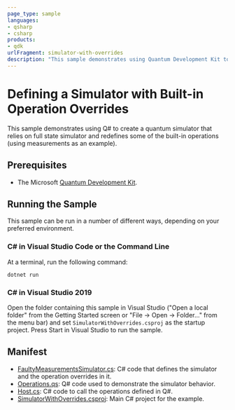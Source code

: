 ```yaml
---
page_type: sample
languages:
- qsharp
- csharp
products:
- qdk
urlFragment: simulator-with-overrides
description: "This sample demonstrates using Quantum Development Kit to create a quantum simulator that relies on full state simulator and redefines some of the built-in operations (measurements)."
---
```


# Defining a Simulator with Built-in Operation Overrides

This sample demonstrates using Q# to create a quantum simulator that relies on full state simulator and redefines some of the built-in operations (using measurements as an example).

## Prerequisites

- The Microsoft [Quantum Development Kit](https://docs.microsoft.com/quantum/install-guide/).

## Running the Sample

This sample can be run in a number of different ways, depending on your preferred environment.

### C# in Visual Studio Code or the Command Line

At a terminal, run the following command:

```dotnetcli
dotnet run
```

### C# in Visual Studio 2019

Open the folder containing this sample in Visual Studio ("Open a local folder" from the Getting Started screen or "File → Open → Folder..." from the menu bar) and set `SimulatorWithOverrides.csproj` as the startup project.
Press Start in Visual Studio to run the sample.

## Manifest

- [FaultyMeasurementsSimulator.cs](https://github.com/microsoft/Quantum/blob/master/samples/runtime/simulator-with-overrides/FaultyMeasurementsSimulator.cs): C# code that defines the simulator and the operation overrides in it.
- [Operations.qs](https://github.com/microsoft/Quantum/blob/master/samples/runtime/simulator-with-overrides/Operations.qs): Q# code used to demonstrate the simulator behavior.
- [Host.cs](https://github.com/microsoft/Quantum/blob/master/samples/runtime/simulator-with-overrides/Host.cs): C# code to call the operations defined in Q#.
- [SimulatorWithOverrides.csproj](https://github.com/microsoft/Quantum/blob/master/samples/simulationruntime/simulator-with-overrides/SimulatorWithOverrides.csproj): Main C# project for the example.
